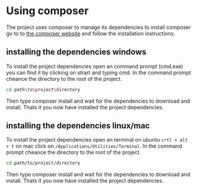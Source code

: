 # Using composer
The project uses composer to manage its dependencies to install composer go to to [the composer website](https://getcomposer.org/download/) and follow
the installation instructions.

## installing the dependencies windows
To install the project dependencies open an command prompt (cmd.exe) you can find it by clicking on strart and typing cmd.
In the command prompt cheance the directory to the root of the project.
```bash
cd path\to\project\directory
```
Then type composer install and wait for the dependencies to download and install.
Thats it you now have installed the project dependencies.

## installing the dependencies linux/mac
To install the project dependencies open an terminal on ubuntu `crtl + alt + t` on mac click on `/Applications/Utilities/Terminal`. 
In the command prompt cheance the directory to the root of the project.
```bash
cd path/to/project/directory
```
Then type composer install and wait for the dependencies to download and install.
Thats it you now have installed the project dependencies.